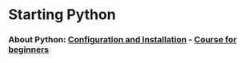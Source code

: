 # Starting Python

### About Python: [Configuration and Installation](https://www.askpython.com/python-programming)   -   [Course for beginners](https://www.askpython.com/python-course-for-beginners)

